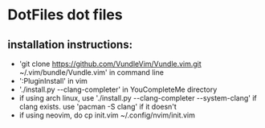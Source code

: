 # DotFiles dot files 
## installation instructions: 
+ 'git clone https://github.com/VundleVim/Vundle.vim.git ~/.vim/bundle/Vundle.vim' in command line 
+ ':PluginInstall' in vim 
+ './install.py --clang-completer' in YouCompleteMe directory
+ if using arch linux, use './install.py --clang-completer --system-clang' if clang exists. use 'pacman -S clang' if it doesn't
+ if using neovim, do cp init.vim ~/.config/nvim/init.vim
